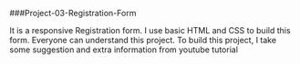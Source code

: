 ###Project-03-Registration-Form


It is a responsive Registration form. I use basic HTML and CSS to build this form. Everyone can understand this project. To build this project, I take some suggestion and extra information from youtube tutorial

